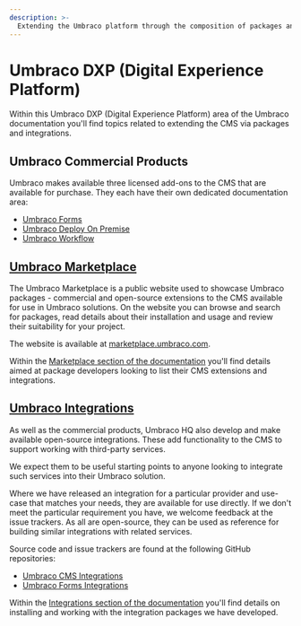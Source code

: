 ```yaml
---
description: >-
  Extending the Umbraco platform through the composition of packages and integrations.
---
```


# Umbraco DXP (Digital Experience Platform)

Within this Umbraco DXP (Digital Experience Platform) area of the Umbraco documentation you'll find topics related to extending the CMS via packages and integrations.

## Umbraco Commercial Products

Umbraco makes available three licensed add-ons to the CMS that are available for purchase. They each have their own dedicated documentation area:

- [Umbraco Forms](../11/umbraco-forms/)
- [Umbraco Deploy On Premise](../11/umbraco-deploy/)
- [Umbraco Workflow](../11/umbraco-workflow//)

## [Umbraco Marketplace](marketplace/README.md)

The Umbraco Marketplace is a public website used to showcase Umbraco packages - commercial and open-source extensions to the CMS available for use in Umbraco solutions. On the website you can browse and search for packages, read details about their installation and usage and review their suitability for your project.

The website is available at [marketplace.umbraco.com](https://marketplace.umbraco.com).

Within the [Marketplace section of the documentation](marketplace/README.md) you'll find details aimed at package developers looking to list their CMS extensions and integrations.

## [Umbraco Integrations](integrations/README.md)

As well as the commercial products, Umbraco HQ also develop and make available open-source integrations. These add functionality to the CMS to support working with third-party services.

We expect them to be useful starting points to anyone looking to integrate such services into their Umbraco solution.

Where we have released an integration for a particular provider and use-case that matches your needs, they are available for use directly. If we don't meet the particular requirement you have, we welcome feedback at the issue trackers. As all are open-source, they can be used as reference for building similar integrations with related services.

Source code and issue trackers are found at the following GitHub repositories:

- [Umbraco CMS Integrations](https://github.com/umbraco/Umbraco.Cms.Integrations/)
- [Umbraco Forms Integrations](https://github.com/umbraco/Umbraco.Forms.Integrations/)

Within the [Integrations section of the documentation](integrations/README.md) you'll find details on installing and working with the integration packages we have developed.